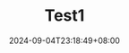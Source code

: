 ---
title: "Test1"
subtitle: ""
date: 2024-09-04T23:18:49+08:00
lastmod: 2024-09-04T23:18:49+08:00
draft: true
author: ""
authorLink: ""
license: ""
tags: [""]
categories: [""]
featuredImage: ""
featuredImagePreview: ""
summary: ""
hiddenFromHomePage: false
hiddenFromSearch: false
toc:
  enable: true
  auto: true
mapbox:
share:
  enable: true
comment:
  enable: true
---